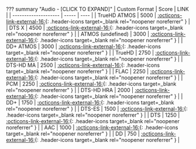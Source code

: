 ??? summary "Audio - [CLICK TO EXPAND]"
    | Custom Format        | Score | LINK |
    | -------------------- | ----- | ---- |
    | TrueHD ATMOS         | 5000  | [:octicons-link-external-16:](/Radarr/Radarr-collection-of-custom-formats/#truehd-atmos){: .header-icons target=_blank rel="noopener noreferrer" } |
    | DTS X                | 4500  | [:octicons-link-external-16:](/Radarr/Radarr-collection-of-custom-formats/#dts-x){: .header-icons target=_blank rel="noopener noreferrer" } |
    | ATMOS (undefined)    | 3000  | [:octicons-link-external-16:](/Radarr/Radarr-collection-of-custom-formats/#atmos-undefined){: .header-icons target=_blank rel="noopener noreferrer" } |
    | DD+ ATMOS            | 3000  | [:octicons-link-external-16:](/Radarr/Radarr-collection-of-custom-formats/#dd-atmos){: .header-icons target=_blank rel="noopener noreferrer" } |
    | TrueHD               | 2750  | [:octicons-link-external-16:](/Radarr/Radarr-collection-of-custom-formats/#truehd){: .header-icons target=_blank rel="noopener noreferrer" } |
    | DTS-HD MA            | 2500  | [:octicons-link-external-16:](/Radarr/Radarr-collection-of-custom-formats/#dts-hd-ma){: .header-icons target=_blank rel="noopener noreferrer" } |
    | FLAC                 | 2250  | [:octicons-link-external-16:](/Radarr/Radarr-collection-of-custom-formats/#flac){: .header-icons target=_blank rel="noopener noreferrer" } |
    | PCM                  | 2250  | [:octicons-link-external-16:](/Radarr/Radarr-collection-of-custom-formats/#pcm){: .header-icons target=_blank rel="noopener noreferrer" } |
    | DTS-HD HRA           | 2000  | [:octicons-link-external-16:](/Radarr/Radarr-collection-of-custom-formats/#dts-hd-hra){: .header-icons target=_blank rel="noopener noreferrer" } |
    | DD+                  | 1750  | [:octicons-link-external-16:](/Radarr/Radarr-collection-of-custom-formats/#ddplus){: .header-icons target=_blank rel="noopener noreferrer" } |
    | DTS-ES               | 1500  | [:octicons-link-external-16:](/Radarr/Radarr-collection-of-custom-formats/#dts-es){: .header-icons target=_blank rel="noopener noreferrer" } |
    | DTS                  | 1250  | [:octicons-link-external-16:](/Radarr/Radarr-collection-of-custom-formats/#dts){: .header-icons target=_blank rel="noopener noreferrer" } |
    | AAC                  | 1000  | [:octicons-link-external-16:](/Radarr/Radarr-collection-of-custom-formats/#aac){: .header-icons target=_blank rel="noopener noreferrer" } |
    | DD                   |  750  | [:octicons-link-external-16:](/Radarr/Radarr-collection-of-custom-formats/#dd){: .header-icons target=_blank rel="noopener noreferrer" } |
